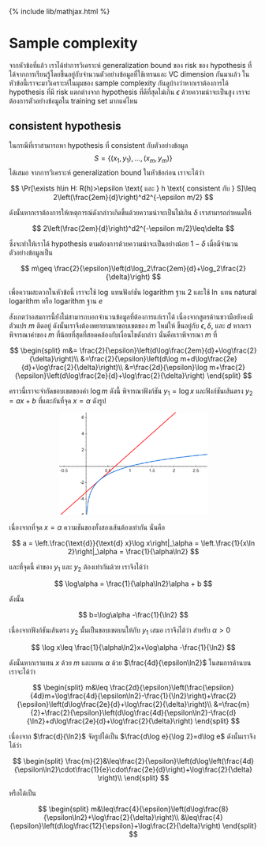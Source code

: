 {% include lib/mathjax.html %}
# Sample complexity
จากหัวข้อที่แล้ว เราได้ทำการวิเคราะห์ generalization bound ของ risk ของ hypothesis ที่ได้จากการเรียนรู้โดยขึ้นอยู่กับจำนวนตัวอย่างข้อมูลที่ใช้เทรนและ VC dimension กันมาแล้ว ในหัวข้อนี้เราจะมาวิเคราะห์ในมุมของ sample complexity กันดูบ้างว่าหากเราต้องการได้ hypothesis ที่มี risk แตกต่างจาก hypothesis ที่ดีที่สุดไม่เกิน $\epsilon$ ด้วยความน่าจะเป็นสูง เราจะต้องการตัวอย่างข้อมูลใน training set มากแค่ไหน

## consistent hypothesis
ในกรณีที่เราสามารถหา hypothesis ที่ consistent กับตัวอย่างข้อมูล $$S=\{(x_1,y_1),\dots,(x_m,y_m)\}$$ ได้เสมอ
จากการวิเคราะห์ generalization bound ในหัวข้อก่อน เราจะได้ว่า 

$$
\Pr[\exists h\in H: R(h)>\epsilon \text{ และ } h \text{ consistent กับ } S]\leq 2\left(\frac{2em}{d}\right)^d2^{-\epsilon m/2}
$$

ดังนั้นหากเราต้องการให้เหตุการณ์ดังกล่าวเกิดขึ้นด้วยความน่าจะเป็นไม่เกิน $\delta$ เราสามารถกำหนดให้

$$
2\left(\frac{2em}{d}\right)^d2^{-\epsilon m/2}\leq\delta
$$

ซึ่งจะทำให้เราได้ hypothesis ตามต้องการด้วยความน่าจะเป็นอย่างน้อย $1-\delta$ เมื่อมีจำนวนตัวอย่างข้อมูลเป็น

$$
m\geq \frac{2}{\epsilon}\left(d\log_2\frac{2em}{d}+\log_2\frac{2}{\delta}\right)
$$

เพื่อความสะดวกในหัวข้อนี้ เราจะใช้ $\log$ แทนฟังก์ชัน logarithm ฐาน 2 และใช้ $\ln$ แทน natural logarithm หรือ logarithm ฐาน $e$

สังเกตว่าอสมการนี้ยังไม่สามารถบอกจำนวนข้อมูลที่ต้องการแก่เราได้ เนื่องจากสูตรด้านขวามือยังคงมีตัวแปร $m$ ติดอยู่ ดังนั้นเราจึงต้องพยายามหาขอบเขตของ $m$ ใหม่ให้
ขึ้นอยู่กับ $\epsilon, \delta,$ และ $d$ หากเราพิจารณาค่าของ $m$ ที่น้อยที่สุดที่สอดคล้องกับเงื่อนไขดังกล่าว นั่นคือเราพิจารณา $m$ ที่

$$
\begin{split}
m&= \frac{2}{\epsilon}\left(d\log\frac{2em}{d}+\log\frac{2}{\delta}\right)\\
&=\frac{2}{\epsilon}\left(d\log m+d\log\frac{2e}{d}+\log\frac{2}{\delta}\right)\\
&=\frac{2d}{\epsilon}\log m+\frac{2}{\epsilon}\left(d\log\frac{2e}{d}+\log\frac{2}{\delta}\right)
\end{split}
$$

คราวนี้เราจะจำกัดขอบเขตของค่า $\log m$ ดังนี้ พิจารณาฟังก์ชัน $y_1=\log x$ และฟังก์ชันเส้นตรง $y_2=ax+b$ ที่แตะกันที่จุด $x=\alpha$ ดังรูป

<p align="center">
<img width="300" src="https://raw.githubusercontent.com/vacharapat/Adversarial-Machine-Learning/master/images/log.png">
</p>

เนื่องจากที่จุด $x=\alpha$ ความชันของทั้งสองเส้นต้องเท่ากัน นั่นคือ

$$
a = \left.\frac{\text{d}}{\text{d} x}\log x\right|_\alpha = \left.\frac{1}{x\ln 2}\right|_\alpha = \frac{1}{\alpha\ln2}
$$

และที่จุดนี้ ค่าของ $y_1$ และ $y_2$ ต้องเท่ากันด้วย เราจึงได้ว่า

$$
\log\alpha = \frac{1}{\alpha\ln2}\alpha + b 
$$

ดังนั้น

$$
b=\log\alpha -\frac{1}{\ln2}
$$

เนื่องจากฟังก์ชันเส้นตรง $y_2$ นั้นเป็นขอบเขตบนให้กับ $y_1$ เสมอ เราจึงได้ว่า สำหรับ $\alpha>0$

$$
\log x\leq \frac{1}{\alpha\ln2}x+\log\alpha -\frac{1}{\ln2}
$$

ดังนั้นหากเราแทน $x$ ด้วย $m$ และแทน $\alpha$ ด้วย $\frac{4d}{\epsilon\ln2}$ ในสมการด้านบน เราจะได้ว่า

$$
\begin{split}
m&\leq \frac{2d}{\epsilon}\left(\frac{\epsilon}{4d}m+\log\frac{4d}{\epsilon\ln2}-\frac{1}{\ln2}\right)+\frac{2}{\epsilon}\left(d\log\frac{2e}{d}+\log\frac{2}{\delta}\right)\\
&=\frac{m}{2}+\frac{2}{\epsilon}\left(d\log\frac{4d}{\epsilon\ln2}-\frac{d}{\ln2}+d\log\frac{2e}{d}+\log\frac{2}{\delta}\right)
\end{split}
$$

เนื่องจาก $\frac{d}{\ln2}$ จัดรูปได้เป็น $\frac{d\log e}{\log 2}=d\log e$ ดังนั้นเราจึงได้ว่า

$$
\begin{split}
\frac{m}{2}&\leq\frac{2}{\epsilon}\left(d\log\left(\frac{4d}{\epsilon\ln2}\cdot\frac{1}{e}\cdot\frac{2e}{d}\right)+\log\frac{2}{\delta} \right)\\
\end{split}
$$

หรือได้เป็น

$$
\begin{split}
m&\leq\frac{4}{\epsilon}\left(d\log\frac{8}{\epsilon\ln2}+\log\frac{2}{\delta}\right)\\
&\leq\frac{4}{\epsilon}\left(d\log\frac{12}{\epsilon}+\log\frac{2}{\delta}\right)
\end{split}
$$
